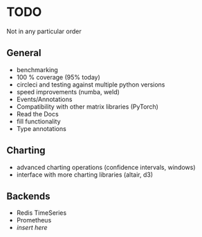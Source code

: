 # TODO

Not in any particular order

## General

* benchmarking
* 100 % coverage (95% today)
* circleci and testing against multiple python versions
* speed improvements (numba, weld)
* Events/Annotations
* Compatibility with other matrix libraries (PyTorch)
* Read the Docs
* fill functionality
* Type annotations

## Charting

* advanced charting operations (confidence intervals, windows)
* interface with more charting libraries (altair, d3)


## Backends
* Redis TimeSeries
* Prometheus
* _insert here_
